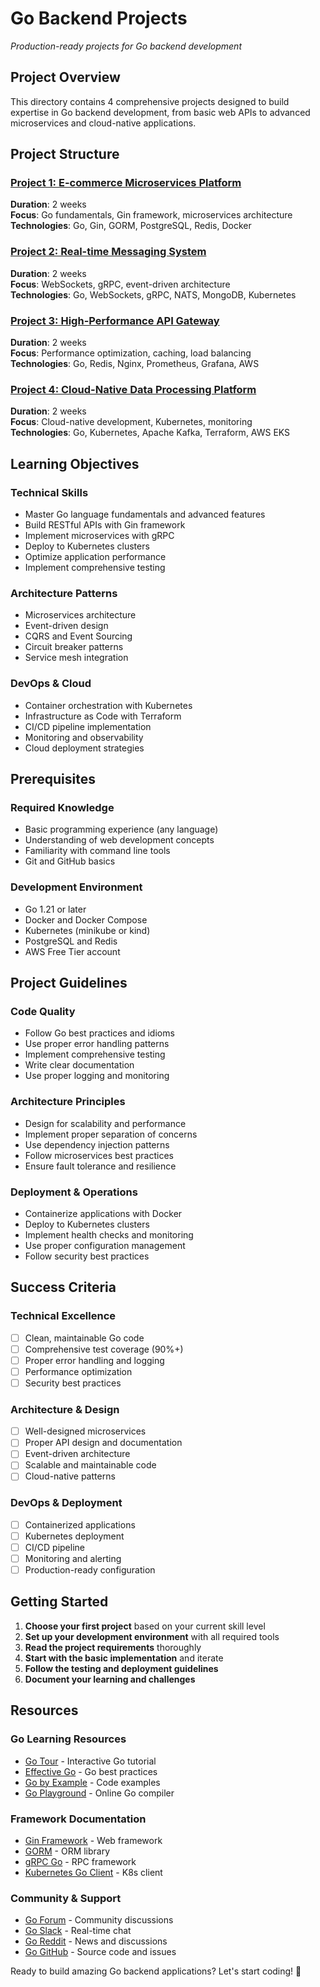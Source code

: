# Go Backend Projects
*Production-ready projects for Go backend development*

## Project Overview
This directory contains 4 comprehensive projects designed to build expertise in Go backend development, from basic web APIs to advanced microservices and cloud-native applications.

## Project Structure

### [Project 1: E-commerce Microservices Platform](./Project_1_E_Commerce_Microservices.md)
**Duration**: 2 weeks  
**Focus**: Go fundamentals, Gin framework, microservices architecture  
**Technologies**: Go, Gin, GORM, PostgreSQL, Redis, Docker

### [Project 2: Real-time Messaging System](./Project_2_Real_Time_Messaging.md)
**Duration**: 2 weeks  
**Focus**: WebSockets, gRPC, event-driven architecture  
**Technologies**: Go, WebSockets, gRPC, NATS, MongoDB, Kubernetes

### [Project 3: High-Performance API Gateway](./Project_3_API_Gateway.md)
**Duration**: 2 weeks  
**Focus**: Performance optimization, caching, load balancing  
**Technologies**: Go, Redis, Nginx, Prometheus, Grafana, AWS

### [Project 4: Cloud-Native Data Processing Platform](./Project_4_Data_Processing.md)
**Duration**: 2 weeks  
**Focus**: Cloud-native development, Kubernetes, monitoring  
**Technologies**: Go, Kubernetes, Apache Kafka, Terraform, AWS EKS

## Learning Objectives

### **Technical Skills**
- Master Go language fundamentals and advanced features
- Build RESTful APIs with Gin framework
- Implement microservices with gRPC
- Deploy to Kubernetes clusters
- Optimize application performance
- Implement comprehensive testing

### **Architecture Patterns**
- Microservices architecture
- Event-driven design
- CQRS and Event Sourcing
- Circuit breaker patterns
- Service mesh integration

### **DevOps & Cloud**
- Container orchestration with Kubernetes
- Infrastructure as Code with Terraform
- CI/CD pipeline implementation
- Monitoring and observability
- Cloud deployment strategies

## Prerequisites

### **Required Knowledge**
- Basic programming experience (any language)
- Understanding of web development concepts
- Familiarity with command line tools
- Git and GitHub basics

### **Development Environment**
- Go 1.21 or later
- Docker and Docker Compose
- Kubernetes (minikube or kind)
- PostgreSQL and Redis
- AWS Free Tier account

## Project Guidelines

### **Code Quality**
- Follow Go best practices and idioms
- Use proper error handling patterns
- Implement comprehensive testing
- Write clear documentation
- Use proper logging and monitoring

### **Architecture Principles**
- Design for scalability and performance
- Implement proper separation of concerns
- Use dependency injection patterns
- Follow microservices best practices
- Ensure fault tolerance and resilience

### **Deployment & Operations**
- Containerize applications with Docker
- Deploy to Kubernetes clusters
- Implement health checks and monitoring
- Use proper configuration management
- Follow security best practices

## Success Criteria

### **Technical Excellence**
- [ ] Clean, maintainable Go code
- [ ] Comprehensive test coverage (90%+)
- [ ] Proper error handling and logging
- [ ] Performance optimization
- [ ] Security best practices

### **Architecture & Design**
- [ ] Well-designed microservices
- [ ] Proper API design and documentation
- [ ] Event-driven architecture
- [ ] Scalable and maintainable code
- [ ] Cloud-native patterns

### **DevOps & Deployment**
- [ ] Containerized applications
- [ ] Kubernetes deployment
- [ ] CI/CD pipeline
- [ ] Monitoring and alerting
- [ ] Production-ready configuration

## Getting Started

1. **Choose your first project** based on your current skill level
2. **Set up your development environment** with all required tools
3. **Read the project requirements** thoroughly
4. **Start with the basic implementation** and iterate
5. **Follow the testing and deployment guidelines**
6. **Document your learning and challenges**

## Resources

### **Go Learning Resources**
- [Go Tour](https://tour.golang.org/) - Interactive Go tutorial
- [Effective Go](https://golang.org/doc/effective_go.html) - Go best practices
- [Go by Example](https://gobyexample.com/) - Code examples
- [Go Playground](https://play.golang.org/) - Online Go compiler

### **Framework Documentation**
- [Gin Framework](https://gin-gonic.com/docs/) - Web framework
- [GORM](https://gorm.io/docs/) - ORM library
- [gRPC Go](https://grpc.io/docs/languages/go/) - RPC framework
- [Kubernetes Go Client](https://github.com/kubernetes/client-go) - K8s client

### **Community & Support**
- [Go Forum](https://forum.golangbridge.org/) - Community discussions
- [Go Slack](https://gophers.slack.com/) - Real-time chat
- [Go Reddit](https://www.reddit.com/r/golang/) - News and discussions
- [Go GitHub](https://github.com/golang/go) - Source code and issues

Ready to build amazing Go backend applications? Let's start coding! 🚀
